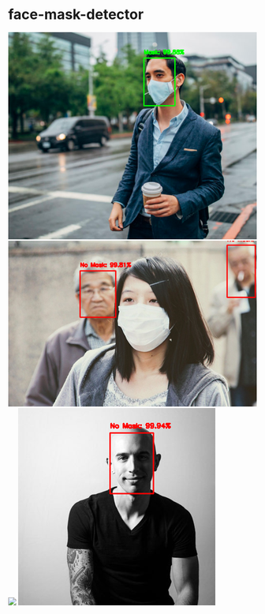 # face-mask-detector
<img src="img3.png"/>
<img src="img2.png"/>
<img src="img1.png"/>
<img src="img4.png"/>
